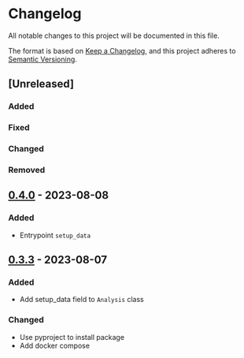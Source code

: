 # Changelog

All notable changes to this project will be documented in this file.

The format is based on [Keep a Changelog](https://keepachangelog.com/en/1.0.0/),
and this project adheres to [Semantic Versioning](https://semver.org/spec/v2.0.0.html).

## [Unreleased]

### Added

### Fixed

### Changed

### Removed

## [0.4.0] - 2023-08-08

### Added

- Entrypoint `setup_data`


## [0.3.3] - 2023-08-07

### Added
- Add setup_data field to `Analysis` class

### Changed
- Use pyproject to install package
- Add docker compose

[0.4.0]: https://github.com/IslasGECI/descarga_datos/compare/v0.3.3...v0.4.0
[0.3.3]: https://github.com/IslasGECI/descarga_datos/compare/v0.3.2...v0.3.3
